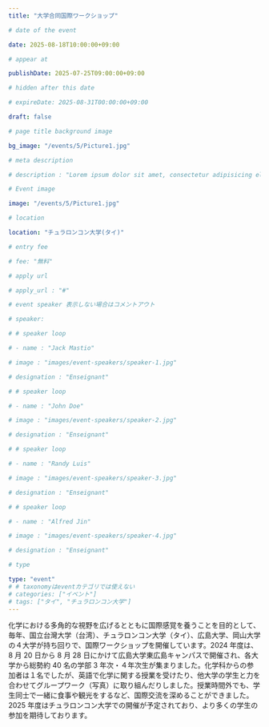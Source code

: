```yaml
---
title: "大学合同国際ワークショップ"

# date of the event

date: 2025-08-18T10:00:00+09:00

# appear at

publishDate: 2025-07-25T09:00:00+09:00

# hidden after this date

# expireDate: 2025-08-31T00:00:00+09:00

draft: false

# page title background image

bg_image: "/events/5/Picture1.jpg"

# meta description

# description : "Lorem ipsum dolor sit amet, consectetur adipisicing elit, sed do eiusmod tempor incididunt ut labore. dolore magna aliqua. Ut enim ad minim veniam, quis nostrud."

# Event image

image: "/events/5/Picture1.jpg"

# location

location: "チュラロンコン大学(タイ)"

# entry fee

# fee: "無料"

# apply url

# apply_url : "#"

# event speaker 表示しない場合はコメントアウト

# speaker:

# # speaker loop

# - name : "Jack Mastio"

# image : "images/event-speakers/speaker-1.jpg"

# designation : "Enseignant"

# # speaker loop

# - name : "John Doe"

# image : "images/event-speakers/speaker-2.jpg"

# designation : "Enseignant"

# # speaker loop

# - name : "Randy Luis"

# image : "images/event-speakers/speaker-3.jpg"

# designation : "Enseignant"

# # speaker loop

# - name : "Alfred Jin"

# image : "images/event-speakers/speaker-4.jpg"

# designation : "Enseignant"

# type

type: "event"
# # taxonomyはeventカテゴリでは使えない
# categories: ["イベント"]
# tags: ["タイ", "チュラロンコン大学"]
---
```


化学における多角的な視野を広げるとともに国際感覚を養うことを目的として、毎年、国立台灣大学（台湾）、チュラロンコン大学（タイ）、広島大学、岡山大学の４大学が持ち回りで、国際ワークショップを開催しています。2024 年度は、8 月 20 日から 8 月 28 日にかけて広島大学東広島キャンパスで開催され、各大学から総勢約 40 名の学部 3 年次・４年次生が集まりました。化学科からの参加者は１名でしたが、英語で化学に関する授業を受けたり、他大学の学生と力を合わせてグループワーク（写真）に取り組んだりしました。授業時間外でも、学生同士で一緒に食事や観光をするなど、国際交流を深めることができました。2025 年度はチュラロンコン大学での開催が予定されており、より多くの学生の参加を期待しております。
